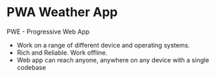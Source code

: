 # PWA Weather App

PWE - Progressive Web App

- Work on a range of different device and operating systems.
- Rich and Reliable. Work offline.
- Web app can reach anyone, anywhere on any device with a single codebase

